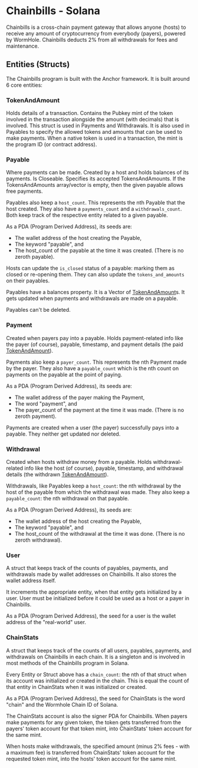 # Chainbills - Solana

Chainbills is a cross-chain payment gateway that allows anyone (hosts) to receive any amount of cryptocurrency from everybody (payers), powered by WormHole. Chainbills deducts 2% from all withdrawals for fees and maintenance.

## Entities (Structs)

The Chainbills program is built with the Anchor framework. It is built around 6 core entities:

### TokenAndAmount

Holds details of a transaction. Contains the Pubkey mint of the token involved in the transaction alongside the amount (with decimals) that is involved. This struct is used in Payments and Withdrawals. It is also used in Payables to specify the allowed tokens and amounts that can be used to make payments. When a native token is used in a transaction, the mint is the program ID (or contract address).

### Payable

Where payments can be made. Created by a host and holds balances of its payments. Is Closeable. Specifies its accepted TokensAndAmounts. If the TokensAndAmounts array/vector is empty, then the given payable allows free payments.

Payables also keep a `host_count`. This represents the nth Payable that the host created. They also have a `payments_count` and a `withdrawals_count`. Both keep track of the respective entity related to a given payable.

As a PDA (Program Derived Address), its seeds are:

- The wallet address of the host creating the Payable,
- The keyword "payable", and
- The host_count of the payable at the time it was created. (There is no zeroth payable).

Hosts can update the `is_closed` status of a payable: marking them as closed or re-opening them. They can also update the `tokens_and_amounts` on their payables.

Payables have a balances property. It is a Vector of [TokenAndAmount](#tokenandamount)s. It gets updated when payments and withdrawals are made on a payable.

Payables can't be deleted.

### Payment

Created when payers pay into a payable. Holds payment-related info like the payer (of course), payable, timestamp, and payment details (the paid [TokenAndAmount](#tokenandamount)).

Payments also keep a `payer_count`. This represents the nth Payment made by the payer. They also have a `payable_count` which is the nth count on payments on the payable at the point of paying.

As a PDA (Program Derived Address), its seeds are:

- The wallet address of the payer making the Payment,
- The word "payment", and
- The payer_count of the payment at the time it was made. (There is no zeroth payment).

Payments are created when a user (the payer) successfully pays into a payable. They neither get updated nor deleted.

### Withdrawal

Created when hosts withdraw money from a payable. Holds withdrawal-related info like the host (of course), payable, timestamp, and withdrawal details (the withdrawn [TokenAndAmount](#tokenandamount)).

Withdrawals, like Payables keep a `host_count`: the nth withdrawal by the host of the payable from which the withdrawal was made. They also keep a `payable_count`: the nth withdrawal on that payable.

As a PDA (Program Derived Address), its seeds are:

- The wallet address of the host creating the Payable,
- The keyword "payable", and
- The host_count of the withdrawal at the time it was done. (There is no zeroth withdrawal).

### User

A struct that keeps track of the counts of payables, payments, and withdrawals made by wallet addresses on Chainbills. It also stores the wallet address itself.

It increments the appropriate entity, when that entity gets initialized by a user. User must be initialized before it could be used as a host or a payer in Chainbills.

As a PDA (Program Derived Address), the seed for a user is the wallet address of the "real-world" user.

### ChainStats

A struct that keeps track of the counts of all users, payables, payments, and withdrawals on Chainbills in each chain. It is a singleton and is involved in most methods of the Chainbills program in Solana.

Every Entity or Struct above has a `chain_count`: the nth of that struct when its account was initialized or created in the chain. This is equal the count of that entity in ChainStats when it was initialized or created.

As a PDA (Program Derived Address), the seed for ChainStats is the word "chain" and the Wormhole Chain ID of Solana.

The ChainStats account is also the signer PDA for Chainbills. When payers make payments for any given token, the token gets transferred from the payers' token account for that token mint, into ChainStats' token account for the same mint.

When hosts make withdrawals, the specified amount (minus 2% fees - with a maximum fee) is transferred from ChainStats' token account for the requested token mint, into the hosts' token account for the same mint.
